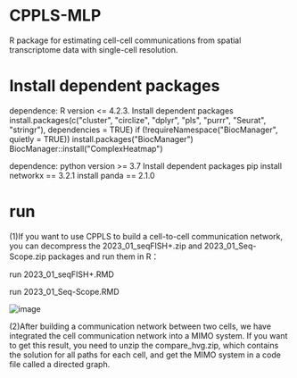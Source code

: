 # CPPLS-MLP

R package for estimating cell-cell communications from spatial transcriptome data with single-cell resolution.

# Install dependent packages
dependence: R version <= 4.2.3.
Install dependent packages
install.packages(c("cluster", "circlize", "dplyr", "pls", "purrr", "Seurat", "stringr"), dependencies = TRUE)
if (!requireNamespace("BiocManager", quietly = TRUE))
    install.packages("BiocManager")
BiocManager::install("ComplexHeatmap")

dependence: python version >= 3.7
Install dependent packages
pip install networkx == 3.2.1
    install panda    == 2.1.0 

# run
(1)If you want to use CPPLS to build a cell-to-cell communication network, you can decompress the 2023_01_seqFISH+.zip and 2023_01_Seq-Scope.zip packages and run them in R：

run 2023_01_seqFISH+.RMD

run 2023_01_Seq-Scope.RMD


![image](https://github.com/wuzhenao/CPPLS-MLP/assets/114455899/6ac04695-faea-430e-adcd-85056c5e8890)



(2)After building a communication network between two cells, we have integrated the cell communication network into a MIMO system. If you want to get this result, you need to unzip the compare_hvg.zip, which contains the solution for all paths for each cell, and get the MIMO system in a code file called a directed graph.

